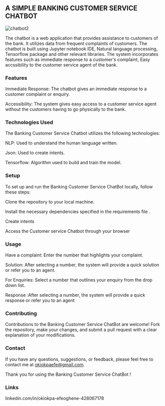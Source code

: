 ## A SIMPLE BANKING CUSTOMER SERVICE CHATBOT
![chatbot2](https://github.com/Okiokpa-eunice/Chatbot/assets/115550245/e80d0482-3dcc-43da-b607-ec2f10f4b5cc)

The chatbot is a web application that provides assistance to customers of the bank. It utilizes data from frequent complaints of customers. The chatbot is built using Jupyter notebook IDE, Natural language processing, Tensorflow package and other relevant libraries. The system incorporates features such as immediate response to a customer's complaint, Easy accssibility to the customer service agent of the bank.

### Features

Immediate Response: The chatbot gives an immediate response to a customer complaint or enquiry.

Accessibility: The system gives easy access to a customer service agent without the customers having to go physically to the bank.

### Technologies Used
The Banking Customer Service Chatbot utilizes the following technologies:

NLP: Used to understand the human language written.

Json: Used to create intents.

Tensorflow: Algorithm used to build and train the model.

### Setup

To set up and run the Banking Customer Service ChatBot locally, follow these steps:

Clone the repository to your local machine.

Install the necessary dependencies specified in the requirements file .

Create intents

Access the Customer service Chatbot through your browser

### Usage
Have a complaint: Enter the number that highlights your complaint.

Solution: After selecting a number, the system will provide a quick solution or refer you to an agent.

For Enquiries: Select a number that outlines your enquiry from the drop down list.

Response :After selecting a number, the system will provide a quick response or refer you to an agent

### Contributing

Contributions to the Banking Customer Service ChatBot are welcome! Fork the repository, make your changes, and submit a pull request with a clear explanation of your modifications.

### Contact

If you have any questions, suggestions, or feedback, please feel free to contact me at okiokpaefe@gmail.com.

Thank you for using the Banking Customer Service ChatBot ! 

### Links
linkedin.com/in/okiokpa-efeoghene-428067178 

